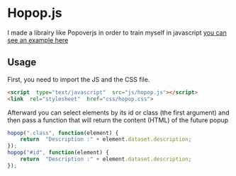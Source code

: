 # Hopop.js

I made a librairy like Popoverjs in order to train myself in javascript
[you can see an example here](https://namysh.github.io/hopop/)


## Usage
First, you need to import the JS and the CSS file.
```html
<script  type="text/javascript"  src="js/hopop.js"></script>
<link  rel="stylesheet"  href="css/hopop.css">
```
Afterward you can select elements by its id or class (the first argument) and then pass a function that will return the content (HTML) of the future popup
```javascript
hopop(".class", function(element) {
	return  "Description :" + element.dataset.description;
});
hopop("#id", function(element) {
	return  "Description :" + element.dataset.description;
});
```
